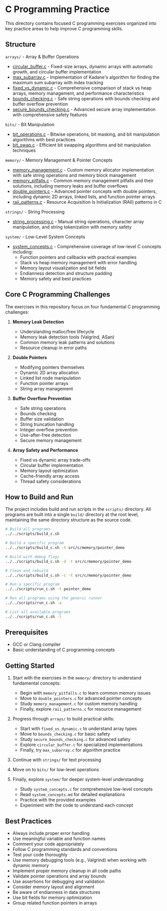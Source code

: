 # C Programming Practice

This directory contains focused C programming exercises organized into key practice areas to help improve C programming skills.

## Structure

`arrays/` - Array & Buffer Operations
- [circular_buffer.c](arrays/circular_buffer.c) - Fixed-size arrays, dynamic arrays with automatic growth, and circular buffer implementation
- [max_subarray.c](arrays/max_subarray.c) - Implementation of Kadane's algorithm for finding the maximum sum subarray with index tracking
- [fixed_vs_dynamic.c](arrays/fixed_vs_dynamic.c) - Comprehensive comparison of stack vs heap arrays, memory management, and performance characteristics
- [bounds_checking.c](arrays/bounds_checking.c) - Safe string operations with bounds checking and buffer overflow prevention
- [secure_bounds_checking.c](arrays/secure_bounds_checking.c) - Advanced secure array implementation with comprehensive safety features

`bits/` - Bit Manipulation
- [bit_operations.c](bits/bit_operations.c) - Bitwise operations, bit masking, and bit manipulation algorithms with best practices
- [bit_swap.c](bits/bit_swap.c) - Efficient bit swapping algorithms and bit manipulation techniques

`memory/` - Memory Management & Pointer Concepts
- [memory_management.c](memory/memory_management.c) - Custom memory allocator implementation with safe string operations and memory block management
- [memory_pitfalls.c](memory/memory_pitfalls.c) - Common memory management pitfalls and their solutions, including memory leaks and buffer overflows
- [double_pointers.c](memory/double_pointers.c) - Advanced pointer concepts with double pointers, including dynamic 2D arrays, linked lists, and function pointer arrays
- [raii_patterns.c](memory/raii_patterns.c) - Resource Acquisition Is Initialization (RAII) patterns in C

`strings/` - String Processing
- [string_processing.c](strings/string_processing.c) - Manual string operations, character array manipulation, and string tokenization with memory safety

`system/` - Low-Level System Concepts
- [system_concepts.c](system/system_concepts.c) - Comprehensive coverage of low-level C concepts including:
  - Function pointers and callbacks with practical examples
  - Stack vs heap memory management with error handling
  - Memory layout visualization and bit fields
  - Endianness detection and structure padding
  - Memory safety and best practices

## Core C Programming Challenges

The exercises in this repository focus on four fundamental C programming challenges:

1. **Memory Leak Detection**
   - Understanding malloc/free lifecycle
   - Memory leak detection tools (Valgrind, ASan)
   - Common memory leak patterns and solutions
   - Resource cleanup in error paths

2. **Double Pointers**
   - Modifying pointers themselves
   - Dynamic 2D array allocation
   - Linked list node manipulation
   - Function pointer arrays
   - String array management

3. **Buffer Overflow Prevention**
   - Safe string operations
   - Bounds checking
   - Buffer size validation
   - String truncation handling
   - Integer overflow prevention
   - Use-after-free detection
   - Secure memory management

4. **Array Safety and Performance**
   - Fixed vs dynamic array trade-offs
   - Circular buffer implementation
   - Memory layout optimization
   - Cache-friendly array access
   - Thread safety considerations

## How to Build and Run

The project includes build and run scripts in the `scripts/` directory. All programs are built into a single `build/` directory at the root level, maintaining the same directory structure as the source code.

```bash
# Build all programs
../../scripts/build_c.sh

# Build a specific program
../../scripts/build_c.sh -t src/c/memory/pointer_demo

# Build with debug flags
../../scripts/build_c.sh -d -t src/c/memory/pointer_demo

# Clean and rebuild
../../scripts/build_c.sh -c -t src/c/memory/pointer_demo

# Run a specific program
../../scripts/run_c.sh -t pointer_demo

# Run all programs using the generic runner
../../scripts/run_c.sh -a

# List all available programs
../../scripts/run_c.sh -l
```

## Prerequisites

- GCC or Clang compiler
- Basic understanding of C programming concepts

## Getting Started

1. Start with the exercises in the `memory/` directory to understand fundamental concepts:
   - Begin with `memory_pitfalls.c` to learn common memory issues
   - Move to `double_pointers.c` for advanced pointer concepts
   - Study `memory_management.c` for custom memory handling
   - Finally, explore `raii_patterns.c` for resource management

2. Progress through `arrays/` to build practical skills:
   - Start with `fixed_vs_dynamic.c` to understand array types
   - Move to `bounds_checking.c` for basic safety
   - Study `secure_bounds_checking.c` for advanced safety
   - Explore `circular_buffer.c` for specialized implementations
   - Finally, try `max_subarray.c` for algorithm practice

3. Continue with `strings/` for text processing
4. Move on to `bits/` for low-level operations
5. Finally, explore `system/` for deeper system-level understanding:
   - Study `system_concepts.c` for comprehensive low-level concepts
   - Read `system_concepts.md` for detailed explanations
   - Practice with the provided examples
   - Experiment with the code to understand each concept

## Best Practices

- Always include proper error handling
- Use meaningful variable and function names
- Comment your code appropriately
- Follow C programming standards and conventions
- Test your code thoroughly
- Use memory debugging tools (e.g., Valgrind) when working with dynamic memory
- Implement proper memory cleanup in all code paths
- Validate pointer operations and array bounds
- Use assertions for debugging and validation
- Consider memory layout and alignment
- Be aware of endianness in data structures
- Use bit fields for memory optimization
- Group related function pointers in arrays 